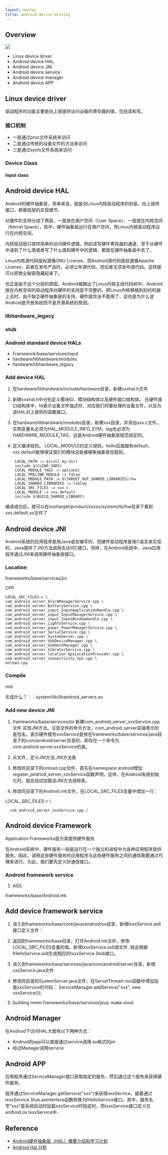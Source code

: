 ```yaml
---
layout: master
title: android-device-driving
---
```


## Overview


![](http://hi.csdn.net/attachment/201201/14/0_13265292792eh8.gif)

- Linux device driver
- Android device HAL
- Android device JNI
- Android device service
- Android device manager
- Android device APP

## Linux device driver

驱动程序的功能主要是向上层提供访问设备的寄存器的值，包括读和写。

### 接口机制

- 一是通过proc文件系统来访问
- 二是通过传统的设备文件的方法来访问
- 三是通过sysfs文件系统来访问

### Device Class

#### Input class


## Android device HAL
Android的硬件抽象层，简单来说，就是对Linux内核驱动程序的封装，向上提供接口，屏蔽低层的实现细节。

对硬件的支持分成了两层，一层放在用户空间（User Space），一层放在内核空间（Kernel Space），其中，硬件抽象层运行在用户空间，而Linux内核驱动程序运行在内核空间。

内核驱动层只提供简单的访问硬件逻辑，例如读写硬件寄存器的通道，至于从硬件中读到了什么值或者写了什么值到硬件中的逻辑，都放在硬件抽象层中去了。

Linux内核源代码版权遵循GNU License，而Android源代码版权遵循Apache License，前者在发布产品时，必须公布源代码，而后者无须发布源代码。这样就可以把商业秘密隐藏起来了。

也正是由于这个分层的原因，Android被踢出了Linux内核主线代码树中。Android放在内核空间的驱动程序对硬件的支持是不完整的，把Linux内核移植到别的机器上去时，由于缺乏硬件抽象层的支持，硬件就完全不能用了，这也是为什么说Android是开放系统而不是开源系统的原因。


### libhardware_legacy

### stub

### Android standard device HALs

- Framework/base/services/input
- hardware/libhardware/modules
- hardware/libhardware_legacy

### Add device HAL
1. 在hardware/libhardware/include/hardware目录，新建xxxhal.h文件

2. 新建xxxhal.h中分别定义模块ID、模块结构体以及硬件接口结构体。
在硬件接口结构体中，fd表示设备文件描述符，对应我们将要处理的设备文件，以及为该HAL对上提供的函数接口。

3. 在hardware/libhardware/modules目录，新建xxx目录，并添加xxx.c文件。
实例变量名必须为HAL_MODULE_INFO_SYM，tag也必须为HARDWARE_MODULE_TAG，这是Android硬件抽象层规范规定的。

4. 定义编译规则。
LOCAL_MODULE的定义规则，hello后面跟有default，xxx.default能够保证我们的模块总能被硬象抽象层加载到。


      
        LOCAL_PATH := $(call my-dir)
        include $(CLEAR_VARS)
        LOCAL_MODULE_TAGS := optional
        LOCAL_PRELINK_MODULE := false
        LOCAL_MODULE_PATH := $(TARGET_OUT_SHARED_LIBRARIES)/hw
        LOCAL_SHARED_LIBRARIES := liblog
        LOCAL_SRC_FILES := xxx.c
        LOCAL_MODULE := xxx.default
        include $(BUILD_SHARED_LIBRARY)

编译成功后，就可以在out/target/product/xxxxx/system/lib/hw目录下看到xxx.default.so文件了

## Android device JNI

Android系统的应用程序是用Java语言编写的，而硬件驱动程序是用C语言来实现的，Java提供了JNI方法调用去访问C接口，同样，在Android系统中，Java应用程序通过JNI来调用硬件抽象层接口。
### Location

frameworks/base/services/jni

CPP

    LOCAL_SRC_FILES:= \
    com_android_server_AlarmManagerService.cpp \
    com_android_server_BatteryService.cpp \
    com_android_server_input_InputApplicationHandle.cpp \
    com_android_server_input_InputManagerService.cpp \
    com_android_server_input_InputWindowHandle.cpp \
    com_android_server_LightsService.cpp \
    com_android_server_power_PowerManagerService.cpp \
    com_android_server_SerialService.cpp \
    com_android_server_SystemServer.cpp \
    com_android_server_UsbDeviceManager.cpp \
    com_android_server_UsbHostManager.cpp \
    com_android_server_VibratorService.cpp \
    com_android_server_location_GpsLocationProvider.cpp \
    com_android_server_connectivity_Vpn.cpp \
    onload.cpp
### Compile

mm

生成什么？：：system/lib/libandroid_servers.so

### Add new device JNI
1. frameworks/base/services/jni 新建com_android_server_xxxService.cpp文件
实现JNI方法。注意文件的命令方法，com_android_server前缀表示的是包名，表示硬件服务xxxService是放在frameworks/base/services/java目录下的com/android/server目录的，即存在一个命令为com.android.server.xxxService的类。

2. 头文件、定义JNI方法,JNI方法表

3. 修改同目录下的onload.cpp文件，首先在namespace android增加register_android_server_xxxService函数声明。这样，在Android系统初始化时，就会自动加载该JNI方法调用表。

4.  修改同目录下的Android.mk文件，在LOCAL_SRC_FILES变量中增加一行：

  LOCAL_SRC_FILES:= \

      com_android_server_xxxService.cpp /

## Android device Framework
Application Frameworks层为其提供硬件服务

在Android系统中，硬件服务一般是运行在一个独立的进程中为各种应用程序提供服务。因此，调用这些硬件服务的应用程序与这些硬件服务之间的通信需要通过代理来进行。为此，我们要先定义好通信接口。

### Android framework service

1. AIDL

frameworks/base/Android.mk

## Add device framework service

1. 进入到frameworks/base/core/java/android/os目录，新增IxxxService.aidl接口定义文件：

2. 返回到frameworks/base目录，打开Android.mk文件，修改LOCAL_SRC_FILES变量的值，新增IxxxService.aidl源文件.
就会根据IHelloService.aidl生成相应的IxxxService.Stub接口。

3. 进入到frameworks/base/services/java/com/android/server目录，新增xxxService.java文件

4. 修改同目录的SystemServer.java文件，在ServerThread::run函数中增加加载xxxService的代码：
ServiceManager.addService("xxx", new xxxService());

5. building
mmm frameworks/base/services/java; make snod

## Android Manager

在Android下访问HAL大致有以下两种方式：

- Android的app可以直接通过service调用.so格式的jni
- 经过Manager调用service


## Android APP

应用程序通过ServiceManager接口获取指定的服务，然后通过这个服务来获得硬件服务。

程序通过ServiceManager.getService("xxx")来获得xxxService，接着通过IxxxService.Stub.asInterface函数转换为IHelloService接口。其中，服务名字“xxx”是系统启动时加载xxxService时指定的，而IxxxService接口定义在android.os.IxxxService中.

## Reference

* [Android硬件抽象层（HAL）概要介绍和学习计划](http://blog.csdn.net/luoshengyang/article/details/6567257)
* [Android Hal 分析](http://www.cnblogs.com/armlinux/archive/2012/01/14/2396768.html)

